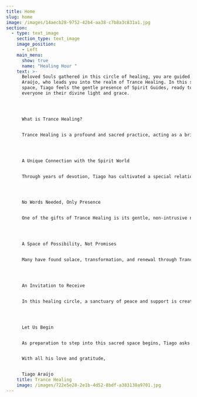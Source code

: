 ```yaml
---
title: Home
slug: home
image: /images/14aecb28-9752-42b4-aa38-c7b8a3c831a1.jpg
section:
  - type: text_image
    section_type: text_image
    image_position:
      - Left
    main_menu:
      show: true
      name: "Healing Hour "
    text: >-
      Beloved Souls gathered in this circle of healing, you are guided by Tiago
      Araújo, who leads you into the realm of Trance Healing. In this sacred
      space, Tiago feels the gentle presence of Spirit Guides, ready to envelop
      everyone in their divine light and grace.




      What is Trance Healing?


      Trance Healing is a profound and sacred practice, acting as a bridge between the physical and spiritual realms. Tiago enters an altered state of consciousness, surrendering as a vessel to channel healing energies from God through the loving guidance of Spirit Guides. This practice is not merely a technique but a dance of trust and connection, blending energies that allow the spirit world to work through Tiago, bringing forth healing that touches the deepest parts of one's being.




      A Unique Connection with the Spirit World


      Through years of devotion, Tiago has cultivated a special relationship with spirit controls—benevolent guides assisting in this work. This bond allows for a sharper, more precise flow of healing power, tailored to each individual's unique needs. Whether wounds are of the body, heart, mind, or spirit, the energy flows where it is most needed, guided by a wisdom far greater than Tiago's own.




      No Words Needed, Only Presence


      One of the gifts of Trance Healing is its gentle, non-intrusive nature. There is no need to speak of medical conditions or the reasons for seeking healing, though the circle holds space for sharing if one feels called to do so. The energy listens to the silent language of the soul, finding its way to serve best. After the session, Tiago is there to listen with an open heart if one wishes to share or discuss their experience—but the choice is always yours.




      A Space of Possibility, Not Promises


      Many have found solace, transformation, and renewal through Trance Healing in this circle, yet Tiago humbly acknowledges that each journey is unique. While the spirit world offers boundless love and possibility, Tiago makes no promises of specific outcomes. This practice is a companion to well-being, not a replacement for professional medical care, and Tiago always encourages seeking medical advice when needed.




      An Invitation to Receive


      In this healing circle, a sanctuary of peace and support is created. Trance Healing blends beautifully with the collective energy generated together—through shared intentions, breaths, and open hearts. Tiago invites everyone to simply be present, feel the connection with those around them, and open their hearts to the infinite love that surrounds them. The energies of the spirit world flow through attendees, uplifting and restoring them in ways that words cannot fully capture.




      Let Us Begin


      As preparation to step into this sacred space begins, Tiago asks everyone to close their eyes and let go of any burdens they may carry. Trust in the unseen, trust in the process, and trust in the loving support of the circle. Together, all are welcomed into the presence of the spirit world to embrace the great energy of spiritual healing that awaits.


      With all his love and gratitude,


      Tiago Araújo
    title: Trance Healing
    image: /images/722e5e28-2e1b-4d52-8bdf-a383138a9701.jpg
---
```

